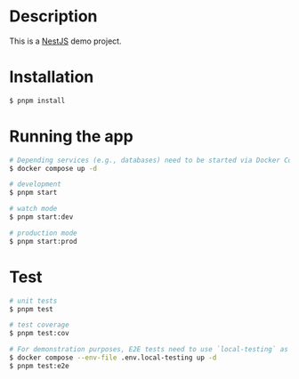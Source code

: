 # Description

This is a [NestJS](https://nestjs.com) demo project.

# Installation

```bash
$ pnpm install
```

# Running the app

```bash
# Depending services (e.g., databases) need to be started via Docker Compose first:
$ docker compose up -d

# development
$ pnpm start

# watch mode
$ pnpm start:dev

# production mode
$ pnpm start:prod
```

# Test

```bash
# unit tests
$ pnpm test

# test coverage
$ pnpm test:cov

# For demonstration purposes, E2E tests need to use `local-testing` as `NODE_ENV`. This also applies to Docker Compose.
$ docker compose --env-file .env.local-testing up -d
$ pnpm test:e2e
```
